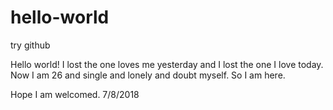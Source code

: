 # hello-world
try github

Hello world!
I lost the one loves me yesterday and I lost the one I love today. 
Now I am 26 and single and lonely and doubt myself.
So I am here.

Hope I am welcomed.
7/8/2018
